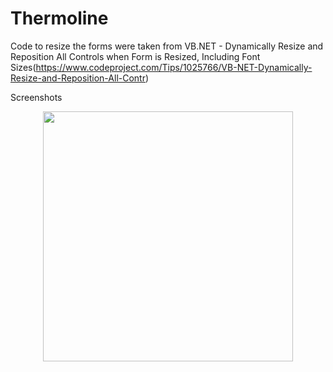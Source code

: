 # Thermoline
 Code to resize the forms were taken from VB.NET - Dynamically Resize and Reposition All Controls when Form is Resized, Including Font Sizes(https://www.codeproject.com/Tips/1025766/VB-NET-Dynamically-Resize-and-Reposition-All-Contr)

Screenshots

<div align="center">
    <img src="/Screenshots/ScreenShot.PNG" width="400px"></img> 
</div>
